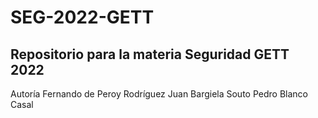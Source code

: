 # SEG-2022-GETT
Repositorio para la materia Seguridad GETT 2022
-------------------------------------------------
Autoría
Fernando de Peroy Rodríguez
Juan Bargiela Souto
Pedro Blanco Casal
